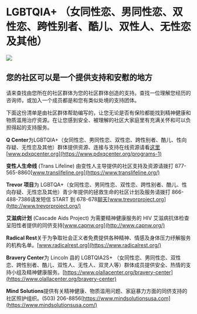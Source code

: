 # LGBTQIA+ （女同性恋、男同性恋、双性恋、跨性别者、酷儿、双性人、无性恋及其他）

![](https://cdn2.assets-servd.host/ablaze-jaeger/production/American-IndianAlaska-Natives-Hero.svg)

## 您的社区可以是一个提供支持和安慰的地方

请来查找由您所在的社区群体为您的社区群体创造的支持。查找一位理解您经历的咨询师，或加入一个成员都是和您有类似处境的支持团体。

下面这份清单是由社区群体帮助编写的，让您无论是否有保险都能找到精神健康和物质滥用治疗资源。在让您感到安全、被理解的社区大家庭里有充满关怀和可以负担得起的支持服务。

**Q Center**为LGBTQIA+（女同性恋、男同性恋、双性恋、跨性别者、酷儿、性向存疑、无性恋及其他）群体提供资源、连接与支持在线资源请看[这里](https://www.pdxqcenter.org/programs-at-q)[www.pdxqcenter.org](https://www.pdxqcenter.org/programs-1)

**变性人生命线** (Trans Lifeline) 由变性人主导提供的社区支持及资源请拨打 877-565-8860[www.translifeline.org](https://www.translifeline.org/)

**Trevor 项目**为 LGBTQA+（女同性恋、男同性恋、双性恋、跨性别者、酷儿、性向存疑、无性恋及其他）青少年提供的拯救生命的社区计划及服务请拨打 866-488-7386请发短信 START 到 678-678[聊天](https://www.thetrevorproject.org/get-help-now/)[www.trevorproject.org](http://www.trevorproject.org/)

**艾滋病计划** (Cascade Aids Project) 为需要精神健康服务的 HIV 艾滋病抗体检查呈阳性者提供的同侪支持[www.capnw.org](http://www.capnw.org/)

**Radical Rest**关于为争取社会正义者免费提供各种精神、情感及身体压力纾解服务的机构名单。[www.radicalrest.org](https://www.radicalrest.org/)

**Bravery Center**为 Lincoln 县的 LGBTQIA2S+ （女同性恋、男同性恋、双性恋、跨性别者、酷儿、双性人、无性人、双灵人等）群体成员提供安全、热情的支持小组及精神健康服务。[https://www.olallacenter.org/bravery-center](https://www.olallacenter.org/bravery-center)

**Mind Solutions**提供有关精神健康、物质滥用问题、家庭暴力方面的同侪支持的社区照护组织。(503) 206-8856[https://www.mindsolutionsusa.com](https://www.mindsolutionsusa.com/)